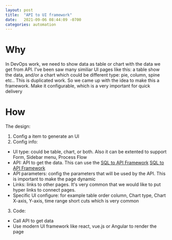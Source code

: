 ```yaml
---
layout: post
title:  "API to UI framework"
date:   2021-09-06 08:44:09 -0700
categories: automation
---
```

# Why
In DevOps work, we need to show data as table or chart with the data we get from API. I've been saw many similiar UI pages like this: a table show the data, and/or a chart which could be different type: pie, column, spine etc.. This is duplicated work. So we came up with the idea to make this a framework. Make it configurable, which is a very important for quick delivery

# How
The design:
1. Config a item to generate an UI
2. Config info: 
- UI type: could be table, chart, or both. Also it can be extented to support Form, Sidebar menu, Process Flow
- API: API to get the data. This can use the [SQL to API Framework] [SQL to API Framework]
- API parameters: config the parameters that will be used by the API. This is important to make the page dynamic
- Links: links to other pages. It's very common that we would like to put hyper links to connect pages.
- Specific UI configure: for example table order column, Chart type, Chart X-axis, Y-axis, time range short cuts which is very common

3. Code:
- Call API to get data
- Use modern UI framework like react, vue.js or Angular to render the page


[SQL to API framework]: /automation/2021/09/06/sql2api-framework.html
